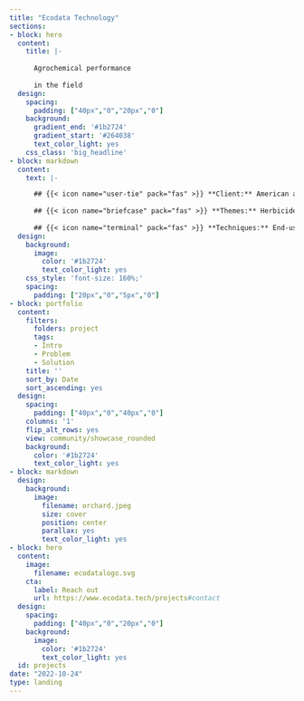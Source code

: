 ```yaml
---
title: "Ecodata Technology"
sections:
- block: hero
  content:
    title: |-
    
      Agrochemical performance
    
      in the field
  design:
    spacing:
      padding: ["40px","0","20px","0"]
    background:
      gradient_end: '#1b2724'
      gradient_start: '#264038'
      text_color_light: yes
    css_class: 'big_headline'
- block: markdown
  content:
    text: |-

      ## {{< icon name="user-tie" pack="fas" >}} **Client:** American agrochemical producer
        
      ## {{< icon name="briefcase" pack="fas" >}} **Themes:** Herbicide performance, regional climates 
        
      ## {{< icon name="terminal" pack="fas" >}} **Techniques:** End-user surveys, binomial GLM, image extraction, R
  design:
    background:
      image:
        color: '#1b2724'
        text_color_light: yes
    css_style: 'font-size: 160%;'
    spacing:
      padding: ["20px","0","5px","0"]
- block: portfolio
  content:
    filters:
      folders: project
      tags:
      - Intro
      - Problem
      - Solution
    title: ''
    sort_by: Date
    sort_ascending: yes
  design:
    spacing:
      padding: ["40px","0","40px","0"]
    columns: '1'
    flip_alt_rows: yes
    view: community/showcase_rounded
    background:
      color: '#1b2724'
      text_color_light: yes
- block: markdown
  design:
    background:
      image:
        filename: orchard.jpeg
        size: cover
        position: center
        parallax: yes
        text_color_light: yes
- block: hero
  content:
    image:
      filename: ecodatalogo.svg
    cta:
      label: Reach out
      url: https://www.ecodata.tech/projects#contact
  design:
    spacing:
      padding: ["40px","0","20px","0"]
    background:
      image:
        color: '#1b2724'
        text_color_light: yes
  id: projects
date: "2022-10-24"
type: landing
---
```

